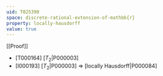 ```yaml
---
uid: T025390
space: discrete-rational-extension-of-mathbb{r}
property: locally-hausdorff
value: true
---
```

[[Proof]]

* [T000164] [$T_2$|P000003]
* [I000193] [$T_2$|P000003] => [locally Hausdorff|P000084]

